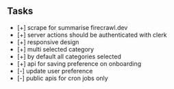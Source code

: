 ## Tasks
- [+] scrape for summarise  firecrawl.dev 
- [+] server actions should be authenticated with clerk 
- [+] responsive design
- [+] multi selected category 
- [+] by default all categories selected
- [+] api for saving preference on onboarding
- [-] update user preference
- [-] public apis for cron jobs only

<!-- ![article-logic](https://github.com/user-attachments/assets/4646284d-6959-4288-bc91-32c0401530b3) -->